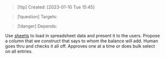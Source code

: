 
>[!tip] Created: [2023-01-10 Tue 15:45]

>[!question] Targets: 

>[!danger] Depends: 

Use [sheetjs](https://sheetjs.com/) to load in spreadsheet data and present it to the users.
Propose a column that we construct that says to whom the balance will add.
Human goes thru and checks it all off.
Approves one at a time or does bulk select on all entries.